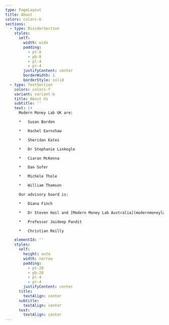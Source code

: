 ```yaml
---
type: PageLayout
title: About
colors: colors-b
sections:
  - type: DividerSection
    styles:
      self:
        width: wide
        padding:
          - pt-8
          - pb-8
          - pl-4
          - pr-4
        justifyContent: center
        borderWidth: 1
        borderStyle: solid
  - type: TextSection
    colors: colors-f
    variant: variant-b
    title: About Us
    subtitle: ''
    text: |+
      Modern Money Lab UK are:

      *   Susan Borden

      *   Rachel Earnshaw

      *   Sheridan Kates

      *   Dr Stephanie Linkogle

      *   Ciaran McKenna

      *   Dan Sofer

      *   Michèle Thole

      *   William Thomson

      Our advisory board is:

      *   Diana Finch

      *   Dr Steven Hail and [Modern Money Lab Australia](modernmoneylab.org.au)

      *   Professor Jaideep Pandit

      *   Christian Reilly

    elementId: ''
    styles:
      self:
        height: auto
        width: narrow
        padding:
          - pt-28
          - pb-28
          - pl-4
          - pr-4
        justifyContent: center
      title:
        textAlign: center
      subtitle:
        textAlign: center
      text:
        textAlign: center
---
```

